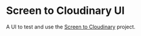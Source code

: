 # Screen to Cloudinary UI

A UI to test and use the [Screen to Cloudinary](https://github.com/rubenvar/screen-to-cloudinary) project.
